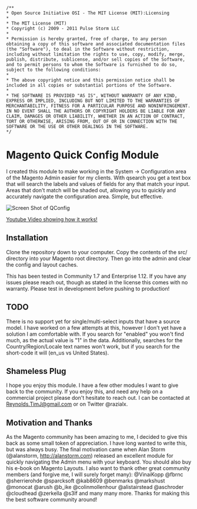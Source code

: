
    /**
    * Open Source Initiative OSI - The MIT License (MIT):Licensing
    *
    * The MIT License (MIT)
    * Copyright (c) 2009 - 2011 Pulse Storm LLC
    *
    * Permission is hereby granted, free of charge, to any person obtaining a copy of this software and associated documentation files (the "Software"), to deal in the Software without restriction, including without limitation the rights to use, copy, modify, merge, publish, distribute, sublicense, and/or sell copies of the Software, and to permit persons to whom the Software is furnished to do so, subject to the following conditions:
    *
    * The above copyright notice and this permission notice shall be included in all copies or substantial portions of the Software.
    *
    * THE SOFTWARE IS PROVIDED "AS IS", WITHOUT WARRANTY OF ANY KIND, EXPRESS OR IMPLIED, INCLUDING BUT NOT LIMITED TO THE WARRANTIES OF MERCHANTABILITY, FITNESS FOR A PARTICULAR PURPOSE AND NONINFRINGEMENT. IN NO EVENT SHALL THE AUTHORS OR COPYRIGHT HOLDERS BE LIABLE FOR ANY CLAIM, DAMAGES OR OTHER LIABILITY, WHETHER IN AN ACTION OF CONTRACT, TORT OR OTHERWISE, ARISING FROM, OUT OF OR IN CONNECTION WITH THE SOFTWARE OR THE USE OR OTHER DEALINGS IN THE SOFTWARE.
    */


Magento Quick Config Module
===========================

I created this module to make working in the System -> Configuration area of the Magento Admin easier for my clients. With qsearch you get a text box that will search the labels and values of fields for any that match your input. Areas that don't match will be shaded out, allowing you to quickly and accurately navigate the configuration area. Simple, but effective.

![Screen Shot of QConfig](https://raw.github.com/tim-reynolds/magento-qconfig/master/screenshot.png)

[Youtube Video showing how it works!](http://www.youtube.com/watch?v=t683rxYvEYg)

Installation
------------

Clone the repository down to your computer. Copy the contents of the src/ directory into your Magento root directory. Then go into the admin and clear the config and layout caches.

This has been tested in Community 1.7 and Enterprise 1.12. If you have any issues please reach out, though as stated in the license this comes with no warranty. Please test in development before pushing to production!

TODO
----

There is no support yet for single/multi-select inputs that have a source model. I have worked on a few attempts at this, however I don't yet have a solution I am comfortable with. If you search for "enabled" you won't find much, as the actual value is "1" in the data. Additionally, searches for the Country/Region/Locale text names won't work, but if you search for the short-code it will (en_us vs United States).

Shameless Plug
--------------

I hope you enjoy this module. I have a few other modules I want to give back to the community. If you enjoy this, and need any help on a commercial project please don't hesitate to reach out. I can be contacted at Reynolds.TimJ@gmail.com or on Twitter @razialx.

Motivation and Thanks
---------------------

As the Magento community has been amazing to me, I decided to give this back as some small token of appreciation. I have long wanted to write this, but was always busy. The final motivation came when Alan Storm (@alanstorm, http://alanstorm.com) released an excellent module for quickly navigating the Admin menu with your keyboard. You should also buy his e-book on Magento Layouts. I also want to thank other great community members (and forgive me, I will surely forget many): @VinaiKopp @fbrnc @sherrierohde @sparcksoft @kab8609 @benmarks @markshust @monocat @arush @b_ike @colinmollenhour @alistairstead @aschroder @cloudhead @zerkella @s3lf and many many more. Thanks for making this the best software community around!
